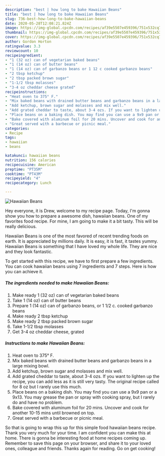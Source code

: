 ```yaml
---
description: "best | how long to bake Hawaiian Beans"
title: "best | how long to bake Hawaiian Beans"
slug: 736-best-how-long-to-bake-hawaiian-beans
date: 2020-05-28T12:08:21.824Z
image: https://img-global.cpcdn.com/recipes/af39e5507e459396/751x532cq70/hawaiian-beans-recipe-main-photo.jpg
thumbnail: https://img-global.cpcdn.com/recipes/af39e5507e459396/751x532cq70/hawaiian-beans-recipe-main-photo.jpg
cover: https://img-global.cpcdn.com/recipes/af39e5507e459396/751x532cq70/hawaiian-beans-recipe-main-photo.jpg
author: Gordon Horton
ratingvalue: 3.3
reviewcount: 10
recipeingredient:
- "1 (32 oz) can of vegetarian baked beans"
- "1 (14 oz) can of butter beans"
- "1 (14 oz) can of garbanzo beans or 1 12 c cooked garbanzo beans"
- "2 tbsp ketchup"
- "2 tbsp packed brown sugar"
- "1-1/2 tbsp molasses"
- "3-4 oz cheddar cheese grated"
recipeinstructions:
- "Heat oven to 375° F."
- "Mix baked beans with drained butter beans and garbanzo beans in a large mixing bowl."
- "Add ketchup, brown sugar and molasses and mix well."
- "Add grated cheddar to taste, about 3-4 ozs. If you want to lighten up the recipe, you can add less as it is still very tasty. The original recipe called for 8 oz but I rarely use this much."
- "Place beans on a baking dish. You may find you can use a 9x9 pan or a 9x13. You may grease the pan or spray with cooking spray, but I rarely do and have no problem."
- "Bake covered with aluminum foil for 20 mins. Uncover and cook for another 10-15 mins until browned on top."
- "Great served with a barbecue or picnic meal."
categories:
- Recipe
tags:
- hawaiian
- beans

katakunci: hawaiian beans 
nutrition: 156 calories
recipecuisine: American
preptime: "PT35M"
cooktime: "PT43M"
recipeyield: "4"
recipecategory: Lunch

---
```



![Hawaiian Beans](https://img-global.cpcdn.com/recipes/af39e5507e459396/751x532cq70/hawaiian-beans-recipe-main-photo.jpg)

Hey everyone, it is Drew, welcome to my recipe page. Today, I'm gonna show you how to prepare a awesome dish, hawaiian beans. One of my favorites food recipe. For mine, I am going to make it a bit tasty. This will be really delicious.

Hawaiian Beans is one of the most favored of recent trending foods on earth. It is appreciated by millions daily. It is easy, it is fast, it tastes yummy. Hawaiian Beans is something that I have loved my whole life. They are nice and they look fantastic.




To get started with this recipe, we have to first prepare a few ingredients. You can cook hawaiian beans using 7 ingredients and 7 steps. Here is how you can achieve it.

<!--inarticleads1-->

##### The ingredients needed to make Hawaiian Beans:

1. Make ready 1 (32 oz) can of vegetarian baked beans
1. Take 1 (14 oz) can of butter beans
1. Prepare 1 (14 oz) can of garbanzo beans, or 1 1/2 c. cooked garbanzo beans
1. Make ready 2 tbsp ketchup
1. Make ready 2 tbsp packed brown sugar
1. Take 1-1/2 tbsp molasses
1. Get 3-4 oz cheddar cheese, grated




<!--inarticleads2-->

##### Instructions to make Hawaiian Beans:

1. Heat oven to 375° F.
1. Mix baked beans with drained butter beans and garbanzo beans in a large mixing bowl.
1. Add ketchup, brown sugar and molasses and mix well.
1. Add grated cheddar to taste, about 3-4 ozs. If you want to lighten up the recipe, you can add less as it is still very tasty. The original recipe called for 8 oz but I rarely use this much.
1. Place beans on a baking dish. You may find you can use a 9x9 pan or a 9x13. You may grease the pan or spray with cooking spray, but I rarely do and have no problem.
1. Bake covered with aluminum foil for 20 mins. Uncover and cook for another 10-15 mins until browned on top.
1. Great served with a barbecue or picnic meal.




So that is going to wrap this up for this simple food hawaiian beans recipe. Thank you very much for your time. I am confident you can make this at home. There is gonna be interesting food at home recipes coming up. Remember to save this page on your browser, and share it to your loved ones, colleague and friends. Thanks again for reading. Go on get cooking!
